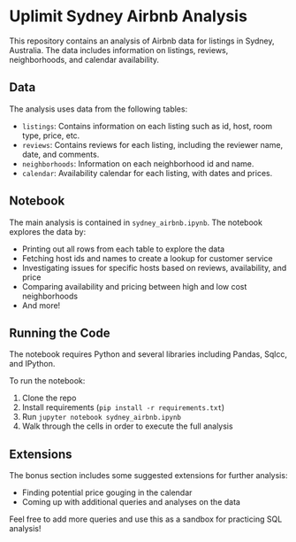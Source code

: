 
# Uplimit Sydney Airbnb Analysis

This repository contains an analysis of Airbnb data for listings in Sydney, Australia. The data includes information on listings, reviews, neighborhoods, and calendar availability.

## Data

The analysis uses data from the following tables:

- `listings`: Contains information on each listing such as id, host, room type, price, etc.
- `reviews`: Contains reviews for each listing, including the reviewer name, date, and comments.
- `neighborhoods`: Information on each neighborhood id and name. 
- `calendar`: Availability calendar for each listing, with dates and prices.

## Notebook

The main analysis is contained in `sydney_airbnb.ipynb`. The notebook explores the data by:

- Printing out all rows from each table to explore the data
- Fetching host ids and names to create a lookup for customer service
- Investigating issues for specific hosts based on reviews, availability, and price
- Comparing availability and pricing between high and low cost neighborhoods
- And more!

## Running the Code

The notebook requires Python and several libraries including Pandas, Sqlcc, and IPython.

To run the notebook:

1. Clone the repo
2. Install requirements (`pip install -r requirements.txt`) 
3. Run `jupyter notebook sydney_airbnb.ipynb`
4. Walk through the cells in order to execute the full analysis

## Extensions

The bonus section includes some suggested extensions for further analysis:

- Finding potential price gouging in the calendar
- Coming up with additional queries and analyses on the data

Feel free to add more queries and use this as a sandbox for practicing SQL analysis!
